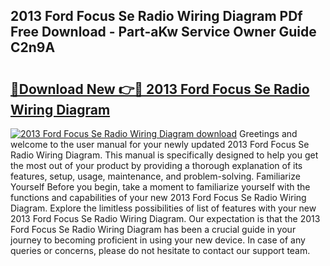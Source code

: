 ## 2013 Ford Focus Se Radio Wiring Diagram PDf Free Download - Part-aKw Service Owner Guide C2n9A

# <h2><a href="http://dfkxmc.blite.top/?on=2013+Ford+Focus+Se+Radio+Wiring+Diagram">🔗Download New 👉🔴 2013 Ford Focus Se Radio Wiring Diagram</a></h2>

[![2013 Ford Focus Se Radio Wiring Diagram download](https://i.imgur.com/lujVjoI.png)](http://dfkxmc.blite.top/?on=2013+Ford+Focus+Se+Radio+Wiring+Diagram)
Greetings and welcome to the user manual for your newly updated 2013 Ford Focus Se Radio Wiring Diagram. This manual is specifically designed to help you get the most out of your product by providing a thorough explanation of its features, setup, usage, maintenance, and problem-solving. Familiarize Yourself Before you begin, take a moment to familiarize yourself with the functions and capabilities of your new 2013 Ford Focus Se Radio Wiring Diagram. Explore the limitless possibilities of list of features with your new 2013 Ford Focus Se Radio Wiring Diagram. Our expectation is that the 2013 Ford Focus Se Radio Wiring Diagram has been a crucial guide in your journey to becoming proficient in using your new device. In case of any queries or concerns, please do not hesitate to contact our support team.
